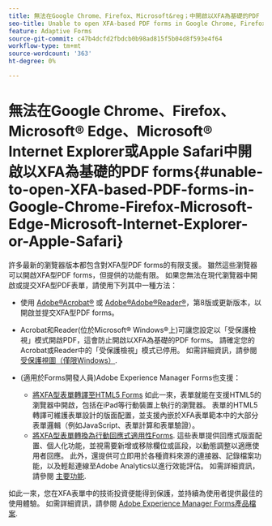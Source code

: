 ```yaml
---
title: 無法在Google Chrome、Firefox、Microsoft&reg；中開啟以XFA為基礎的PDF formsEdge, Microsoft&reg;Internet Explorer或Apple Safari
seo-title: Unable to open XFA-based PDF forms in Google Chrome, Firefox, Microsoft Edge, Microsoft Internet Explorer, or Apple Safari
feature: Adaptive Forms
source-git-commit: c47b4dcfd2fbdcb0b98ad815f5b04d8f593e4f64
workflow-type: tm+mt
source-wordcount: '363'
ht-degree: 0%

---
```



# 無法在Google Chrome、Firefox、Microsoft® Edge、Microsoft® Internet Explorer或Apple Safari中開啟以XFA為基礎的PDF forms{#unable-to-open-XFA-based-PDF-forms-in-Google-Chrome-Firefox-Microsoft-Edge-Microsoft-Internet-Explorer-or-Apple-Safari}

許多最新的瀏覽器版本都包含對XFA型PDF forms的有限支援。 雖然這些瀏覽器可以開啟XFA型PDF forms，但提供的功能有限。 如果您無法在現代瀏覽器中開啟或提交XFA型PDF表單，請使用下列其中一種方法：

* 使用 [Adobe®Acrobat®](https://www.adobe.com/acrobat.html) 或 [Adobe®Adobe®Reader®](https://get.adobe.com/reader/)，第8版或更新版本，以開啟並提交XFA型PDF forms。
* Acrobat和Reader(位於Microsoft® Windows®上)可讓您設定以「受保護檢視」模式開啟PDF，這會防止開啟以XFA為基礎的PDF forms。 請確定您的Acrobat或Reader中的「受保護檢視」模式已停用。 如需詳細資訊，請參閱 [受保護視圖（僅限Windows）](https://helpx.adobe.com/in/reader/using/protected-mode-windows.html).
* (適用於Forms開發人員)Adobe Experience Manager Forms也支援：

   * [將XFA型表單轉譯至HTML5 Forms](https://experienceleague.adobe.com/docs/experience-manager-65/forms/html5-forms/introduction.html?#key-capabilities-of-html-forms-br) 如此一來，表單就能在支援HTML5的瀏覽器中開啟，包括在iPad等行動裝置上執行的瀏覽器。 表單的HTML5轉譯可維護表單設計的版面配置，並支援內嵌於XFA表單範本中的大部分表單邏輯（例如JavaScript、表單計算和表單驗證）。
   * [將XFA型表單轉換為行動回應式適用性Forms](https://experienceleague.adobe.com/docs/experience-manager-65/forms/adaptive-forms-basic-authoring/creating-adaptive-form.html?#create-an-adaptive-form-based-on-an-xfa-form-template). 這些表單提供回應式版面配置、個人化功能，並視需要新增或移除欄位或區段，以動態調整以適應使用者回應。 此外，還提供可立即用於各種資料來源的連接器、記錄檔案功能，以及輕鬆連線至Adobe Analytics以進行效能評估。 如需詳細資訊，請參閱 [主要功能](https://experienceleague.adobe.com/docs/experience-manager-cloud-service/content/forms/forms-overview/home.html?lang=en).

如此一來，您在XFA表單中的技術投資便能得到保護，並持續為使用者提供最佳的使用體驗。 如需詳細資訊，請參閱 [Adobe Experience Manager Forms產品檔案](https://experienceleague.adobe.com/docs/experience-manager-cloud-service/content/forms/forms-overview/home.html).
